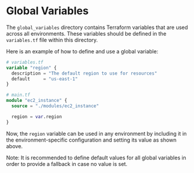 # Global Variables

The `global_variables` directory contains Terraform variables that are used across all environments. These variables should be defined in the `variables.tf` file within this directory.

Here is an example of how to define and use a global variable:

```tf
# variables.tf
variable "region" {
  description = "The default region to use for resources"
  default     = "us-east-1"
}

# main.tf
module "ec2_instance" {
  source = "./modules/ec2_instance"

  region = var.region
}
```

Now, the `region` variable can be used in any environment by including it in the environment-specific configuration and setting its value as shown above.

Note: It is recommended to define default values for all global variables in order to provide a fallback in case no value is set.